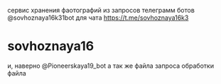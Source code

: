 сервис хранения фаотографий из запросов телеграмм ботов 
@sovhoznaya16k31bot для чата
https://t.me/sovhoznaya16k3
# sovhoznaya16  
и, наверно @Pioneerskaya19_bot
а так же файла запроса обработки файла
